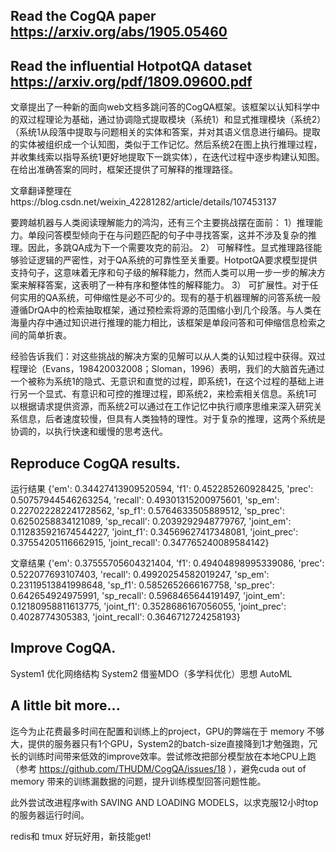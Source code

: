 ## Read the CogQA paper https://arxiv.org/abs/1905.05460 
## Read the influential HotpotQA dataset https://arxiv.org/pdf/1809.09600.pdf

文章提出了一种新的面向web文档多跳问答的CogQA框架。该框架以认知科学中的双过程理论为基础，通过协调隐式提取模块（系统1）和显式推理模块（系统2）（系统1从段落中提取与问题相关的实体和答案，并对其语义信息进行编码。提取的实体被组织成一个认知图，类似于工作记忆。然后系统2在图上执行推理过程，并收集线索以指导系统1更好地提取下一跳实体），在迭代过程中逐步构建认知图。在给出准确答案的同时，框架还提供了可解释的推理路径。

文章翻译整理在https://blog.csdn.net/weixin_42281282/article/details/107453137

要跨越机器与人类阅读理解能力的鸿沟，还有三个主要挑战摆在面前：
1）推理能力。单段问答模型倾向于在与问题匹配的句子中寻找答案，这并不涉及复杂的推理。因此，多跳QA成为下一个需要攻克的前沿。
2） 可解释性。显式推理路径能够验证逻辑的严密性，对于QA系统的可靠性至关重要。HotpotQA要求模型提供支持句子，这意味着无序和句子级的解释能力，然而人类可以用一步一步的解决方案来解释答案，这表明了一种有序和整体性的解释能力。
3） 可扩展性。对于任何实用的QA系统，可伸缩性是必不可少的。现有的基于机器理解的问答系统一般遵循DrQA中的检索抽取框架，通过预检索将源的范围缩小到几个段落。与人类在海量内存中通过知识进行推理的能力相比，该框架是单段问答和可伸缩信息检索之间的简单折衷。

经验告诉我们：对这些挑战的解决方案的见解可以从人类的认知过程中获得。双过程理论（Evans，198420032008；Sloman，1996）表明，我们的大脑首先通过一个被称为系统1的隐式、无意识和直觉的过程，即系统1，在这个过程的基础上进行另一个显式、有意识和可控的推理过程，即系统2，来检索相关信息。系统1可以根据请求提供资源，而系统2可以通过在工作记忆中执行顺序思维来深入研究关系信息，后者速度较慢，但具有人类独特的理性。对于复杂的推理，这两个系统是协调的，以执行快速和缓慢的思考迭代。


## Reproduce CogQA results.


运行结果
{'em': 0.34427413909520594, 'f1': 0.452285260928425, 'prec': 0.50757944546263254, 'recall': 0.49301315200975601, 'sp_em': 0.227022282241728562, 'sp_f1': 0.5764633505889512, 'sp_prec': 0.6250258834121089, 'sp_recall': 0.2039292948779767, 'joint_em': 0.112835921674544227, 'joint_f1': 0.34569627417348081, 'joint_prec': 0.37554205116662915, 'joint_recall': 0.347765240089584142}

文章结果
{'em': 0.37555705604321404, 'f1': 0.49404898995339086, 'prec': 0.522077693107403, 'recall': 0.49920254582019247, 'sp_em': 0.23119513841998648, 'sp_f1': 0.5852652666167758, 'sp_prec': 0.642654924975991, 'sp_recall': 0.5968465644191497, 'joint_em': 0.12180958811613775, 'joint_f1': 0.3528686167056055, 'joint_prec': 0.4028774305383, 'joint_recall': 0.3646712724258193}

## Improve CogQA.

System1 优化网络结构
System2
借鉴MDO（多学科优化）思想
AutoML

## A little bit more...

迄今为止花费最多时间在配置和训练上的project，GPU的弊端在于 memory 不够大，提供的服务器只有1个GPU，System2的batch-size直接降到1才勉强跑，冗长的训练时间带来低效的improve效率。尝试修改把部分模型放在本地CPU上跑（参考 https://github.com/THUDM/CogQA/issues/18 ），避免cuda out of memory 带来的训练漏数据的问题，提升训练模型回答问题性能。

此外尝试改进程序with SAVING AND LOADING MODELS，以求克服12小时top的服务器运行时间。

redis和 tmux 好玩好用，新技能get!


